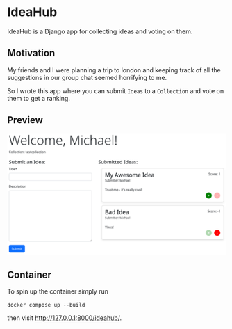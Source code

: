 # IdeaHub

IdeaHub is a Django app for collecting ideas and voting on them.

## Motivation

My friends and I were planning a trip to london and keeping track of all the
suggestions in our group chat seemed horrifying to me.

So I wrote this app where you can submit `Ideas` to a `Collection` and
vote on them to get a ranking.

## Preview

![Ideas](./doc/images/ideas.png)

## Container

To spin up the container simply run

```terminal
docker compose up --build
```

then visit http://127.0.0.1:8000/ideahub/.